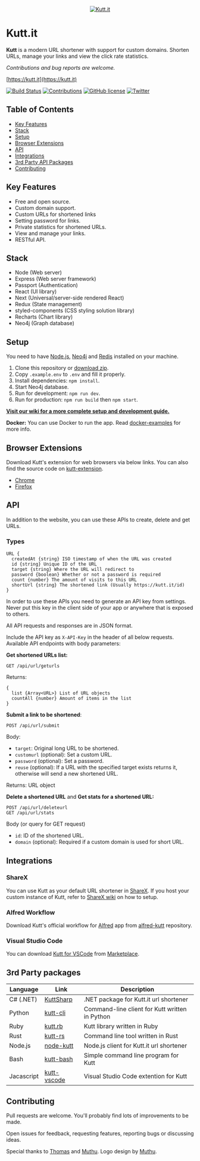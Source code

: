 <p align="center"><a href="https://kutt.it" title="kutt.it"><img src="https://raw.githubusercontent.com/thedevs-network/kutt/9d1c873897c3f5b9a1bd0c74dc5d23f2ed01f2ec/static/images/logo-github.png" alt="Kutt.it"></a></p>

# Kutt.it

**Kutt** is a modern URL shortener with support for custom domains. Shorten URLs, manage your links and view the click rate statistics.

*Contributions and bug reports are welcome.*

[https://kutt.it](https://kutt.it)

[![Build Status](https://travis-ci.org/thedevs-network/kutt.svg?branch=develop)](https://travis-ci.org/thedevs-network/kutt)
[![Contributions](https://img.shields.io/badge/contributions-welcome-brightgreen.svg)](https://github.com/thedevs-network/kutt/#contributing)
[![GitHub license](https://img.shields.io/github/license/thedevs-network/kutt.svg)](https://github.com/thedevs-network/kutt/blob/develop/LICENSE)
[![Twitter](https://img.shields.io/twitter/url/https/github.com/thedevs-network/kutt/.svg?style=social)](https://twitter.com/intent/tweet?text=Wow:&url=https%3A%2F%2Fgithub.com%2Fthedevs-network%2Fkutt%2F)

## Table of Contents
* [Key Features](#key-features)
* [Stack](#stack)
* [Setup](#setup)
* [Browser Extensions](#browser-extensions)
* [API](#api)
* [Integrations](#integrations)
* [3rd Party API Packages](#3rd-party-api-packages)
* [Contributing](#contributing)

## Key Features
* Free and open source.
* Custom domain support.
* Custom URLs for shortened links
* Setting password for links.
* Private statistics for shortened URLs.
* View and manage your links.
* RESTful API.

## Stack
* Node (Web server)
* Express (Web server framework)
* Passport (Authentication)
* React (UI library)
* Next (Universal/server-side rendered React)
* Redux (State management)
* styled-components (CSS styling solution library)
* Recharts (Chart library)
* Neo4j (Graph database)

## Setup
You need to have [Node.js](https://nodejs.org/), [Neo4j](https://neo4j.com/) and [Redis](https://redis.io/) installed on your machine.

1. Clone this repository or [download zip](https://github.com/thedevs-network/kutt/archive/develop.zip).
2. Copy `.example.env` to `.env`  and fill it properly.
3. Install dependencies: `npm install`.
4. Start Neo4j database.
5. Run for development: `npm run dev`.
6. Run for production: `npm run build` then `npm start`.

**[Visit our wiki for a more complete setup and development guide.](https://github.com/thedevs-network/kutt/wiki/Setup-and-deployment)**

**Docker:** You can use Docker to run the app. Read [docker-examples](/docker-examples) for more info.

## Browser Extensions
Download Kutt's extension for web browsers via below links. You can also find the source code on [kutt-extension](https://github.com/abhijithvijayan/kutt-extension).
* [Chrome](https://chrome.google.com/webstore/detail/kutt/pklakpjfiegjacoppcodencchehlfnpd)
* [Firefox](https://addons.mozilla.org/en-US/firefox/addon/kutt/)

## API
In addition to the website, you can use these APIs to create, delete and get URLs.

### Types

```
URL {
  createdAt {string} ISO timestamp of when the URL was created
  id {string} Unique ID of the URL
  target {string} Where the URL will redirect to
  password {boolean} Whether or not a password is required
  count {number} The amount of visits to this URL
  shortUrl {string} The shortened link (Usually https://kutt.it/id)
}
```

In order to use these APIs you need to generate an API key from settings. Never put this key in the client side of your app or anywhere that is exposed to others.

All API requests and responses are in JSON format.

Include the API key as `X-API-Key` in the header of all below requests. Available API endpoints with body parameters:

**Get shortened URLs list:**
```
GET /api/url/geturls
```

Returns:
```
{
  list {Array<URL>} List of URL objects
  countAll {number} Amount of items in the list
}
```

**Submit a link to be shortened**:
```
POST /api/url/submit
```
Body:
  * `target`: Original long URL to be shortened.
  * `customurl` (optional): Set a custom URL.
  * `password` (optional): Set a password.
  * `reuse` (optional): If a URL with the specified target exists returns it, otherwise will send a new shortened URL.

Returns: URL object

**Delete a shortened URL** and **Get stats for a shortened URL:**
```
POST /api/url/deleteurl
GET /api/url/stats
```
Body (or query for GET request)
  * `id`: ID of the shortened URL.
  * `domain` (optional):  Required if a custom domain is used for short URL.

## Integrations

### ShareX
You can use Kutt as your default URL shortener in [ShareX](https://getsharex.com/). If you host your custom instance of Kutt, refer to [ShareX wiki](https://github.com/thedevs-network/kutt/wiki/ShareX) on how to setup.

### Alfred Workflow
Download Kutt's official workflow for [Alfred](https://www.alfredapp.com/) app from [alfred-kutt](https://github.com/thedevs-network/alfred-kutt) repository.

### Visual Studio Code
You can download [Kutt for VSCode](https://github.com/mehrad77/kutt-vscode) from [ Marketplace](https://marketplace.visualstudio.com/items?itemName=mehrad.kutt). 

## 3rd Party packages
| Language  | Link                                                       | Description                                       |
|-----------|------------------------------------------------------------|---------------------------------------------------|
| C# (.NET) | [KuttSharp](https://github.com/0xaryan/KuttSharp)          | .NET package for Kutt.it url shortener            |
| Python    | [kutt-cli](https://github.com/univa64/kutt-cli)            | Command-line client for Kutt written in Python    |
| Ruby      | [kutt.rb](https://github.com/univa64/kutt.rb)              | Kutt library written in Ruby                      |
| Rust      | [kutt-rs](https://github.com/robatipoor/kutt-rs)           | Command line tool written in Rust                 |
| Node.js   | [node-kutt](https://github.com/ardalanamini/node-kutt)     | Node.js client for Kutt.it url shortener          |
| Bash      | [kutt-bash](https://git.fossdaily.xyz/caltlgin/kutt-bash)  | Simple command line program for Kutt              |
| Jacascript| [kutt-vscode](https://github.com/mehrad77/kutt-vscode)     | Visual Studio Code extention for Kutt             |

## Contributing
Pull requests are welcome. You'll probably find lots of improvements to be made.

Open issues for feedback, requesting features, reporting bugs or discussing ideas.

Special thanks to [Thomas](https://github.com/trgwii) and [Muthu](https://github.com/MKRhere). Logo design by [Muthu](https://github.com/MKRhere).
